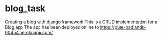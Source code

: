 # blog_task
Creating a blog with django framework
This is a CRUD implementation for a Blog app
The app has been deployed online to https://pure-badlands-00454.herokuapp.com/ 
